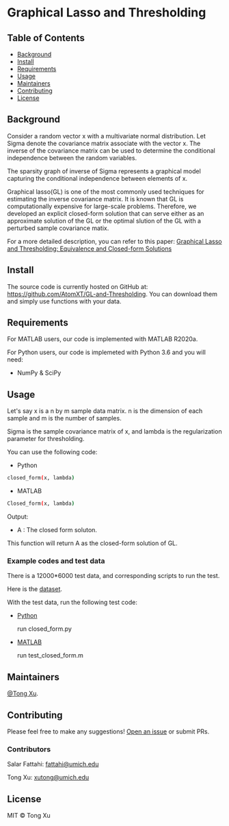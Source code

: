 # Graphical Lasso and Thresholding

## Table of Contents

- [Background](#background)
- [Install](#install)
- [Requirements](#requirements)
- [Usage](#usage)
- [Maintainers](#maintainers)
- [Contributing](#contributing)
- [License](#license)

## Background

Consider a random vector x with a multivariate normal distribution. Let Sigma denote the covariance matrix associate with the vector x. The inverse of the covariance matrix can be used to determine the conditional independence between the random variables.

The sparsity graph of inverse of Sigma represents a graphical model capturing the conditional independence between elements of x.

Graphical lasso(GL) is one of the most commonly used techniques for estimating the inverse covariance matrix. It is known that GL is computationally expensive for large-scale problems. Therefore, we developed an explicit closed-form solution that can serve either as an approximate solution of the GL or the optimal slution of the GL with a perturbed sample covariance matix. 

For a more detailed description, you can refer to this paper: [Graphical Lasso and Thresholding: Equivalence and Closed-form Solutions](https://jmlr.org/papers/v20/17-501.html)

## Install

The source code is currently hosted on GitHub at: https://github.com/AtomXT/GL-and-Thresholding. You can download them and simply use functions with your data.

## Requirements

For MATLAB users, our code is implemented with MATLAB R2020a.

For Python users, our code is implemeted with Python 3.6 and you will need:
 - NumPy & SciPy


## Usage

Let's say x is a n by m sample data matrix. n is the dimension of each sample and m is the number of samples.

Sigma is the sample covariance matrix of x, and lambda is the regularization parameter for thresholding.

You can use the following code:

- Python

```sh
closed_form(x, lambda)

```

- MATLAB

```sh
Closed_form(x, lambda)
```

Output:

- A : The closed form soluton.

This function will return A as the closed-form solution of GL.

### Example codes and test data

There is a 12000*6000 test data, and corresponding scripts to run the test.

Here is the [dataset](https://drive.google.com/file/d/1AV26CgaNr0z7x-hdgMPCWbdX5VLigHHH/view?usp=sharing).

With the test data, run the following test code:

- [Python](https://github.com/AtomXT/GL-and-Thresholding/tree/main/code/Python)

    run closed_form.py

- [MATLAB](https://github.com/AtomXT/GL-and-Thresholding/tree/main/code/MATLAB)

    run test_closed_form.m


## Maintainers

[@Tong Xu](https://github.com/AtomXT).

## Contributing

Please feel free to make any suggestions! [Open an issue](https://github.com/AtomXT/GL-and-Thresholding/issues/new) or submit PRs.

### Contributors

Salar Fattahi: fattahi@umich.edu

Tong Xu: xutong@umich.edu


## License

MIT © Tong Xu
